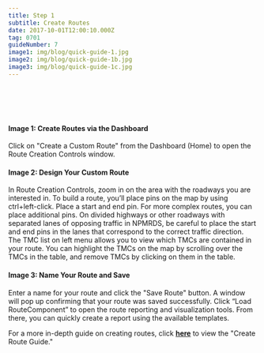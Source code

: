 ```yaml
---
title: Step 1
subtitle: Create Routes
date: 2017-10-01T12:00:10.000Z
tag: 0701
guideNumber: 7
image1: img/blog/quick-guide-1.jpg
image2: img/blog/quick-guide-1b.jpg
image3: img/blog/quick-guide-1c.jpg
---
```


# &nbsp; 
#### Image 1: Create Routes via the Dashboard
Click on "Create a Custom Route" from the Dashboard (Home) to open the Route Creation Controls window. 

#### Image 2: Design Your Custom Route
 In Route Creation Controls, zoom in on the area with the roadways you are interested in. To build a route, you’ll place pins on the map by using ctrl+left-click. Place a start and end pin. For more complex routes, you can place additional pins. On divided highways or other roadways with separated lanes of opposing traffic in NPMRDS, be careful to place the start and end pins in the lanes that correspond to the correct traffic direction.
 The TMC list on left menu allows you to view which TMCs are contained in your route. You can highlight the TMCs on the map by scrolling over the TMCs in the table, and remove TMCs by clicking on them in the table.

#### Image 3: Name Your Route and Save
Enter a name for your route and click the "Save Route" button. A window will pop up confirming that your route was saved successfully. Click “Load RouteComponent” to open the route reporting and visualization tools. From there, you can quickly create a report using the available templates.

For a more in-depth guide on creating routes, click [**here**](https://npmrds.availabs.org/g/guide/create-route/) to view the "Create Route Guide."
